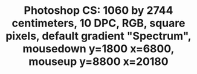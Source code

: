 ---
ee_id_thing: '4267'
site: '1'
type: '2'
inv_num: 2014-152
add_credit:
url: 2014-152-photoshop-cs
title: 'Photoshop CS: 1060 by 2744 centimeters, 10 DPC, RGB, square pixels, default
  gradient "Spectrum", mousedown y=1800 x=6800, mouseup y=8800 x=20180'
year: '2015'
display_year: '2015'
medium: Cromojet print on carpet
dims: 1060 x2744 cm
pitch:
ps:
live_url:
youtube:
https://github.com/coryarcangel/alu:
imgs: photoshop-cs-carpet-2014-152-install-2-database-gamec-RM.jpg,photoshop-cs-carpet-2014-152-install-database-gamec-RM.jpg
subheading:
download:
commission:
related:
layout: things-i-made
---